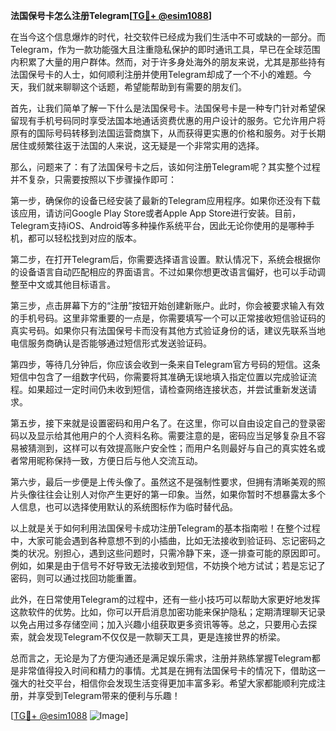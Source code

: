 **法国保号卡怎么注册Telegram[[TG💪+ @esim1088](https://t.me/s/esim1088)]**

在当今这个信息爆炸的时代，社交软件已经成为我们生活中不可或缺的一部分。而Telegram，作为一款功能强大且注重隐私保护的即时通讯工具，早已在全球范围内积累了大量的用户群体。然而，对于许多身处海外的朋友来说，尤其是那些持有法国保号卡的人士，如何顺利注册并使用Telegram却成了一个不小的难题。今天，我们就来聊聊这个话题，希望能帮助到有需要的朋友们。

首先，让我们简单了解一下什么是法国保号卡。法国保号卡是一种专门针对希望保留现有手机号码同时享受法国本地通话资费优惠的用户设计的服务。它允许用户将原有的国际号码转移到法国运营商旗下，从而获得更实惠的价格和服务。对于长期居住或频繁往返于法国的人来说，这无疑是一个非常实用的选择。

那么，问题来了：有了法国保号卡之后，该如何注册Telegram呢？其实整个过程并不复杂，只需要按照以下步骤操作即可：

第一步，确保你的设备已经安装了最新的Telegram应用程序。如果你还没有下载该应用，请访问Google Play Store或者Apple App Store进行安装。目前，Telegram支持iOS、Android等多种操作系统平台，因此无论你使用的是哪种手机，都可以轻松找到对应的版本。

第二步，在打开Telegram后，你需要选择语言设置。默认情况下，系统会根据你的设备语言自动匹配相应的界面语言。不过如果你想更改语言偏好，也可以手动调整至中文或其他目标语言。

第三步，点击屏幕下方的“注册”按钮开始创建新账户。此时，你会被要求输入有效的手机号码。这里非常重要的一点是，你需要填写一个可以正常接收短信验证码的真实号码。如果你只有法国保号卡而没有其他方式验证身份的话，建议先联系当地电信服务商确认是否能够通过短信形式发送验证码。

第四步，等待几分钟后，你应该会收到一条来自Telegram官方号码的短信。这条短信中包含了一组数字代码，你需要将其准确无误地填入指定位置以完成验证流程。如果超过一定时间仍未收到短信，请检查网络连接状态，并尝试重新发送请求。

第五步，接下来就是设置密码和用户名了。在这里，你可以自由设定自己的登录密码以及显示给其他用户的个人资料名称。需要注意的是，密码应当足够复杂且不容易被猜测到，这样可以有效提高账户安全性；而用户名则最好与自己的真实姓名或者常用昵称保持一致，方便日后与他人交流互动。

第六步，最后一步便是上传头像了。虽然这不是强制性要求，但拥有清晰美观的照片头像往往会让别人对你产生更好的第一印象。当然，如果你暂时不想暴露太多个人信息，也可以选择使用默认的系统图标作为临时替代品。

以上就是关于如何利用法国保号卡成功注册Telegram的基本指南啦！在整个过程中，大家可能会遇到各种意想不到的小插曲，比如无法接收到验证码、忘记密码之类的状况。别担心，遇到这些问题时，只需冷静下来，逐一排查可能的原因即可。例如，如果是由于信号不好导致无法接收到短信，不妨换个地方试试；若是忘记了密码，则可以通过找回功能重置。

此外，在日常使用Telegram的过程中，还有一些小技巧可以帮助大家更好地发挥这款软件的优势。比如，你可以开启消息加密功能来保护隐私；定期清理聊天记录以免占用过多存储空间；加入兴趣小组获取更多资讯等等。总之，只要用心去探索，就会发现Telegram不仅仅是一款聊天工具，更是连接世界的桥梁。

总而言之，无论是为了方便沟通还是满足娱乐需求，注册并熟练掌握Telegram都是非常值得投入时间和精力的事情。尤其是在拥有法国保号卡的情况下，借助这一强大的社交平台，相信你会发现生活变得更加丰富多彩。希望大家都能顺利完成注册，并享受到Telegram带来的便利与乐趣！

[[TG💪+ @esim1088](https://t.me/s/esim1088) ![Image](https://i.postimg.cc/4NQfJmqS/Snipaste-2025-05-13-00-14-12.png)]